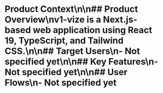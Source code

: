 # Product Context\n\n## Product Overview\nv1-vize is a Next.js-based web application using React 19, TypeScript, and Tailwind CSS.\n\n## Target Users\n- Not specified yet\n\n## Key Features\n- Not specified yet\n\n## User Flows\n- Not specified yet
